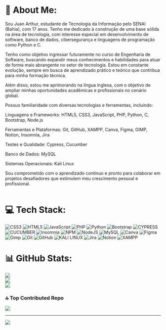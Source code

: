 # 💫 About Me:
Sou Juan Arthur, estudante de Tecnologia da Informação pelo SENAI (Bahia), com 17 anos. Tenho me dedicado à construção de uma base sólida na área de tecnologia, com interesse especial em desenvolvimento de software, banco de dados, cibersegurança e linguagens de programação como Python e C.

Tenho como objetivo ingressar futuramente no curso de Engenharia de Software, buscando expandir meus conhecimentos e habilidades para atuar de forma mais abrangente no setor de tecnologia. Estou em constante evolução, sempre em busca de aprendizado prático e teórico que contribua para minha formação técnica.

Além disso, estou me aprimorando na língua inglesa, com o objetivo de ampliar minhas oportunidades acadêmicas e profissionais no cenário global.

Possuo familiaridade com diversas tecnologias e ferramentas, incluindo:

Linguagens e Frameworks: HTML5, CSS3, JavaScript, PHP, Python, C, Bootstrap, Node.js

Ferramentas e Plataformas: Git, GitHub, XAMPP, Canva, Figma, GIMP, Notion, Insomnia, Jira

Testes e Qualidade: Cypress, Cucumber

Banco de Dados: MySQL

Sistemas Operacionais: Kali Linux

Sou comprometido com o aprendizado contínuo e pronto para colaborar em projetos desafiadores que estimulem meu crescimento pessoal e profissional.<br><br>


# 💻 Tech Stack:
![CSS3](https://img.shields.io/badge/css3-%231572B6.svg?style=for-the-badge&logo=css3&logoColor=white) ![HTML5](https://img.shields.io/badge/html5-%23E34F26.svg?style=for-the-badge&logo=html5&logoColor=white) ![JavaScript](https://img.shields.io/badge/javascript-%23323330.svg?style=for-the-badge&logo=javascript&logoColor=%23F7DF1E)
![PHP](https://img.shields.io/badge/php-%23777BB4.svg?style=for-the-badge&logo=php&logoColor=white) ![Python](https://img.shields.io/badge/python-3670A0?style=for-the-badge&logo=python&logoColor=ffdd54) ![Bootstrap](https://img.shields.io/badge/bootstrap-%238511FA.svg?style=for-the-badge&logo=bootstrap&logoColor=white) ![CYPRESS](https://img.shields.io/badge/CYPRESS-33c30.svg?style=for-the-badge&logo=cypress&logoColor=black) ![CUCUMBER](https://img.shields.io/badge/CUCUMBER-%376B36.svg?style=for-the-badge&logo=cucumber&logoColor=black) ![Insomnia](https://img.shields.io/badge/Insomnia-black?style=for-the-badge&logo=insomnia&logoColor=5849BE) ![NPM](https://img.shields.io/badge/NPM-%23CB3837.svg?style=for-the-badge&logo=npm&logoColor=white) ![NodeJS](https://img.shields.io/badge/node.js-6DA55F?style=for-the-badge&logo=node.js&logoColor=white) ![MySQL](https://img.shields.io/badge/mysql-4479A1.svg?style=for-the-badge&logo=mysql&logoColor=white) ![Canva](https://img.shields.io/badge/Canva-%2300C4CC.svg?style=for-the-badge&logo=Canva&logoColor=white) ![Figma](https://img.shields.io/badge/figma-%23F24E1E.svg?style=for-the-badge&logo=figma&logoColor=white) ![Gimp](https://img.shields.io/badge/Gimp-657D8B?style=for-the-badge&logo=gimp&logoColor=FFFFFF) ![Git](https://img.shields.io/badge/git-%23F05033.svg?style=for-the-badge&logo=git&logoColor=white) ![GitHub](https://img.shields.io/badge/github-%23121011.svg?style=for-the-badge&logo=github&logoColor=white) ![KALI LINUX](https://img.shields.io/badge/KALI%20LINUX-blue.svg?style=for-the-badge&logo=kalilinux&logoColor=black) ![Jira](https://img.shields.io/badge/jira-%230A0FFF.svg?style=for-the-badge&logo=jira&logoColor=white) ![Notion](https://img.shields.io/badge/Notion-%23000000.svg?style=for-the-badge&logo=notion&logoColor=white) ![XAMPP](https://img.shields.io/badge/XAMPP-orange?style=for-the-badge&logo=xampp&logoColor=white) 
# 📊 GitHub Stats:
![](https://github-readme-stats.vercel.app/api?username=JuanArthur22&theme=dark&hide_border=false&include_all_commits=true&count_private=false)<br/>
![](https://nirzak-streak-stats.vercel.app/?user=JuanArthur22&theme=dark&hide_border=false)<br/>
![](https://github-readme-stats.vercel.app/api/top-langs/?username=JuanArthur22&theme=dark&hide_border=false&include_all_commits=true&count_private=false&layout=compact)

### 🔝 Top Contributed Repo
![](https://github-contributor-stats.vercel.app/api?username=JuanArthur22&limit=5&theme=dark&combine_all_yearly_contributions=true)

---
[![](https://visitcount.itsvg.in/api?id=JuanArthur22&icon=0&color=0)](https://visitcount.itsvg.in)

<!-- Proudly created with GPRM ( https://gprm.itsvg.in ) -->
